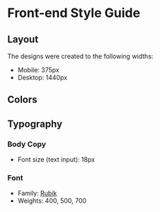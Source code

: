 # Front-end Style Guide

## Layout

The designs were created to the following widths:

- Mobile: 375px
- Desktop: 1440px

## Colors



## Typography

### Body Copy

- Font size (text input): 18px

### Font

- Family: [Rubik](https://fonts.google.com/specimen/Rubik)
- Weights: 400, 500, 700
